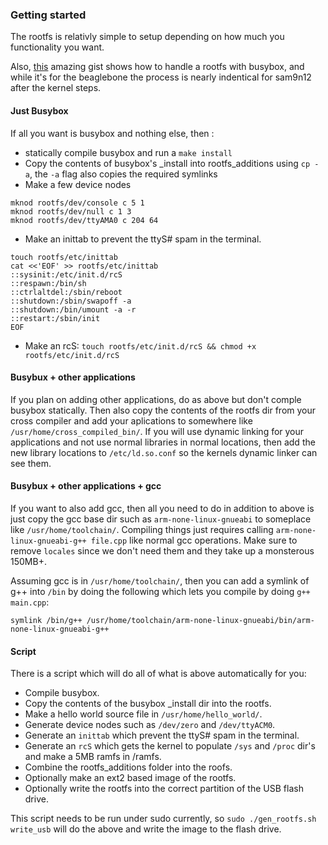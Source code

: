 ### Getting started
The rootfs is relativly simple to setup depending on how much you functionality you want.

Also, [this](https://gist.github.com/eepp/6056325) amazing gist shows how to handle a rootfs with busybox, and while it's for the beaglebone the process is nearly indentical for sam9n12 after the kernel steps.

#### Just Busybox
If all you want is busybox and nothing else, then :
- statically compile busybox and run a ```make install```
- Copy the contents of busybox's _install into rootfs_additions using ```cp -a```, the ```-a``` flag also copies the required symlinks
- Make a few device nodes
```
mknod rootfs/dev/console c 5 1
mknod rootfs/dev/null c 1 3
mknod rootfs/dev/ttyAMA0 c 204 64
```
- Make an inittab to prevent the ttyS# spam in the terminal.
```
touch rootfs/etc/inittab
cat <<'EOF' >> rootfs/etc/inittab
::sysinit:/etc/init.d/rcS
::respawn:/bin/sh
::ctrlaltdel:/sbin/reboot
::shutdown:/sbin/swapoff -a
::shutdown:/bin/umount -a -r
::restart:/sbin/init
EOF
```
- Make an rcS: ```touch rootfs/etc/init.d/rcS && chmod +x rootfs/etc/init.d/rcS```

#### Busybux + other applications
If you plan on adding other applications, do as above but don't comple busybox statically. Then also copy the contents of the rootfs dir from your cross compiler and add your aplications to somewhere like ```/usr/home/cross_compiled_bin/```. If you will use dynamic linking for your applications and not use normal libraries in normal locations, then add the new library locations to ```/etc/ld.so.conf``` so the kernels dynamic linker can see them.

#### Busybux + other applications + gcc
If you want to also add gcc, then all you need to do in addition to above is just copy the gcc base dir such as ```arm-none-linux-gnueabi``` to someplace like ```/usr/home/toolchain/```. Compiling things just requires calling ```arm-none-linux-gnueabi-g++ file.cpp``` like normal gcc operations. Make sure to remove ```locales``` since we don't need them and they take up a monsterous 150MB+.

Assuming gcc is in ```/usr/home/toolchain/```, then you can add a symlink of g++ into ```/bin``` by doing the following which lets you compile by doing ```g++ main.cpp```:

```symlink /bin/g++ /usr/home/toolchain/arm-none-linux-gnueabi/bin/arm-none-linux-gnueabi-g++``` 

#### Script
There is a script which will do all of what is above automatically for you:
- Compile busybox.
- Copy the contents of the busybox _install dir into the rootfs.
- Make a hello world source file in ```/usr/home/hello_world/```.
- Generate device nodes such as ```/dev/zero``` and ```/dev/ttyACM0```.
- Generate an ```inittab``` which prevent the ttyS# spam in the terminal.
- Generate an ```rcS``` which gets the kernel to populate ```/sys``` and ```/proc``` dir's and make a 5MB ramfs in /ramfs.
- Combine the rootfs_additions folder into the roofs.
- Optionally make an ext2 based image of the rootfs.
- Optionally write the rootfs into the correct partition of the USB flash drive.

This script needs to be run under sudo currently, so ```sudo ./gen_rootfs.sh write_usb``` will do the above and write the image to the flash drive.
